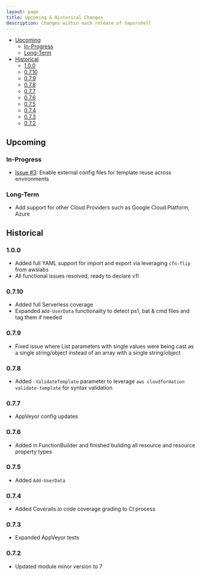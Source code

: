```yaml
---
layout: page 
title: Upcoming & Historical Changes
description: Changes within each release of Vaporshell
---
```

<!-- TOC -->

- [Upcoming](#upcoming)
    - [In-Progress](#in-progress)
    - [Long-Term](#long-term)
- [Historical](#historical)
    - [1.0.0](#100)
    - [0.7.10](#0710)
    - [0.7.9](#079)
    - [0.7.8](#078)
    - [0.7.7](#077)
    - [0.7.6](#076)
    - [0.7.5](#075)
    - [0.7.4](#074)
    - [0.7.3](#073)
    - [0.7.2](#072)

<!-- /TOC -->


## Upcoming

### In-Progress

- [Issue #3](https://github.com/scrthq/Vaporshell/issues/3): Enable external config files for template reuse across environments

### Long-Term

- Add support for other Cloud Providers such as Google Cloud Platform, Azure

## Historical

### 1.0.0

- Added full YAML support for import and export via leveraging `cfn-flip` from awslabs
- All functional issues resolved, ready to declare v1!  


### 0.7.10

- Added full Serverless coverage
- Expanded `Add-UserData` functionality to detect ps1, bat & cmd files and tag them if needed


### 0.7.9

- Fixed issue where List parameters with single values were being cast as a single string/object instead of an array with a single string/object


### 0.7.8

- Added `-ValidateTemplate` parameter to leverage `aws cloudformation validate-template` for syntax validation


### 0.7.7

- AppVeyor config updates


### 0.7.6 

- Added in FunctionBuilder and finished building all resource and resource property types


### 0.7.5 

- Added `Add-UserData`


### 0.7.4 

- Added Coveralls.io code coverage grading to CI process


### 0.7.3

- Expanded AppVeyor tests


### 0.7.2

- Updated module minor version to 7